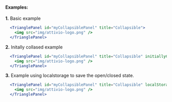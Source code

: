 #### Examples:

__1.__ Basic example

```jsx
  <TrianglePanel id="myCollapsiblePanel" title="Collapsible">
    <img src="img/attivio-logo.png" />
  </TrianglePanel>
```

__2.__ Initally collased example

```jsx
  <TrianglePanel id="myCollapsiblePanel" title="Collapsible" initiallyCollapsed>
    <img src="img/attivio-logo.png" />
  </TrianglePanel>
```

__3.__ Example using localstorage to save the open/closed state.

```jsx
  <TrianglePanel id="myCollapsiblePanel" title="Collapsible" localStorageKey="trianglepanelstyleguideexampple">
    <img src="img/attivio-logo.png" />
  </TrianglePanel>
```
